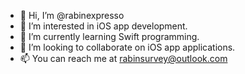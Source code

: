 - 👋 Hi, I’m @rabinexpresso
- 👀 I’m interested in iOS app development.
- 🌱 I’m currently learning Swift programming.
- 💞️ I’m looking to collaborate on iOS app applications.
- 📫 You can reach me at rabinsurvey@outlook.com

<!---
rabinexpresso/rabinexpresso is a ✨ special ✨ repository because its `README.md` (this file) appears on your GitHub profile.
You can click the Preview link to take a look at your changes.
--->
